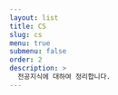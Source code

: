```yaml
---
layout: list
title: CS
slug: cs
menu: true
submenu: false
order: 2
description: >
  전공지식에 대하여 정리합니다.  
---
```


